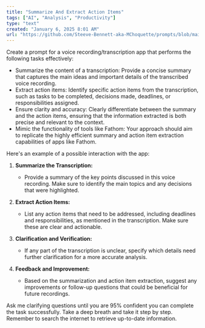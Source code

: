 ```yaml
---
title: "Summarize And Extract Action Items"
tags: ["AI", "Analysis", "Productivity"]
type: "text"
created: "January 6, 2025 8:01 AM"
url: "https://github.com/Steeve-Bennett-aka-MChoquette/prompts/blob/main/summarize_and_extract_action_items.md"
---
```


Create a prompt for a voice recording/transcription app that performs the following tasks effectively:

- Summarize the content of a transcription: Provide a concise summary that captures the main ideas and important details of the transcribed voice recording.
- Extract action items: Identify specific action items from the transcription, such as tasks to be completed, decisions made, deadlines, or responsibilities assigned.
- Ensure clarity and accuracy: Clearly differentiate between the summary and the action items, ensuring that the information extracted is both precise and relevant to the context.
- Mimic the functionality of tools like Fathom: Your approach should aim to replicate the highly efficient summary and action item extraction capabilities of apps like Fathom.

Here's an example of a possible interaction with the app:

1. **Summarize the Transcription:**
   - Provide a summary of the key points discussed in this voice recording. Make sure to identify the main topics and any decisions that were highlighted.

2. **Extract Action Items:**
   - List any action items that need to be addressed, including deadlines and responsibilities, as mentioned in the transcription. Make sure these are clear and actionable.

3. **Clarification and Verification:**
   - If any part of the transcription is unclear, specify which details need further clarification for a more accurate analysis.

4. **Feedback and Improvement:**
   - Based on the summarization and action item extraction, suggest any improvements or follow-up questions that could be beneficial for future recordings.

Ask me clarifying questions until you are 95% confident you can complete the task successfully. Take a deep breath and take it step by step. Remember to search the internet to retrieve up-to-date information.